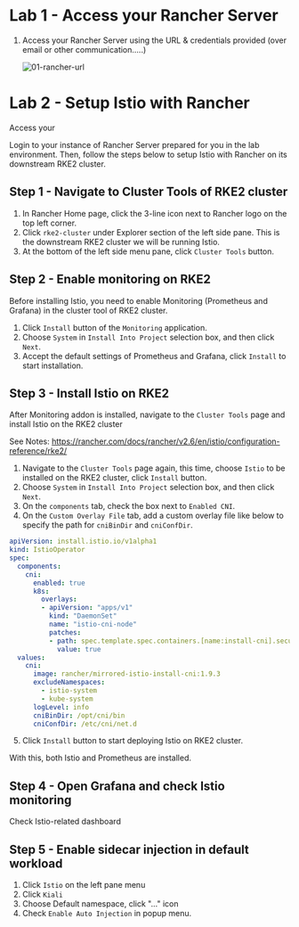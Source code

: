 # Lab 1 - Access your Rancher Server

1. Access your Rancher Server using the URL & credentials provided (over email or other communication.....)

   ![01-rancher-url](../../Images/01-rancher-url-16507062249782.png)

# Lab 2 - Setup Istio with Rancher

Access your 

Login to your instance of Rancher Server prepared for you in the lab environment. Then, follow the steps below to setup Istio with Rancher on its downstream RKE2 cluster.



## Step 1 - Navigate to Cluster Tools of RKE2 cluster

1. In Rancher Home page, click the 3-line icon next to Rancher logo on the top left corner.
2. Click `rke2-cluster` under Explorer section of the left side pane. This is the downstream RKE2 cluster we will be running Istio.
3. At the bottom of the left side menu pane, click `Cluster Tools` button.



## Step 2 - Enable monitoring on RKE2

Before installing Istio, you need to enable Monitoring (Prometheus and Grafana) in the cluster tool of RKE2 cluster.

1. Click `Install` button of the `Monitoring` application.
2. Choose `System` in `Install Into Project` selection box, and then click `Next`.
3. Accept the default settings of Prometheus and Grafana, click `Install` to start installation.



## Step 3 - Install Istio on RKE2

After Monitoring addon is installed, navigate to the `Cluster Tools` page and install Istio on the RKE2 cluster

See Notes: https://rancher.com/docs/rancher/v2.6/en/istio/configuration-reference/rke2/

1. Navigate to the `Cluster Tools` page again, this time, choose `Istio` to be installed on the RKE2 cluster, click `Install` button.
2. Choose `System` in `Install Into Project` selection box, and then click `Next`.
3. On the `components` tab, check the box next to `Enabled CNI`.
4. On the `Custom Overlay File` tab, add a custom overlay file like below to specify the path for `cniBinDir` and `cniConfDir`.

```yaml
apiVersion: install.istio.io/v1alpha1
kind: IstioOperator
spec:
  components:
    cni:
      enabled: true
      k8s:
        overlays:
        - apiVersion: "apps/v1"
          kind: "DaemonSet"
          name: "istio-cni-node"
          patches:
          - path: spec.template.spec.containers.[name:install-cni].securityContext.privileged
            value: true
  values:
    cni:
      image: rancher/mirrored-istio-install-cni:1.9.3
      excludeNamespaces:
        - istio-system
        - kube-system
      logLevel: info
      cniBinDir: /opt/cni/bin
      cniConfDir: /etc/cni/net.d
```

5. Click `Install` button to start deploying Istio on RKE2 cluster.



With this, both Istio and Prometheus are installed.

## Step 4 - Open Grafana and check Istio monitoring

Check Istio-related dashboard

## Step 5 - Enable sidecar injection in default workload

1. Click `Istio` on the left pane menu
2. Click `Kiali`
3. Choose Default namespace, click "..." icon
4. Check `Enable Auto Injection` in popup menu.

